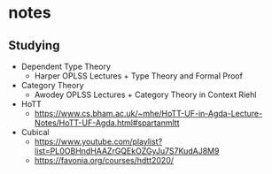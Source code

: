 # notes
## Studying
* Dependent Type Theory
  - Harper OPLSS Lectures + Type Theory and Formal Proof
* Category Theory
  - Awodey OPLSS Lectures + Category Theory in Context Riehl
* HoTT
  - https://www.cs.bham.ac.uk/~mhe/HoTT-UF-in-Agda-Lecture-Notes/HoTT-UF-Agda.html#spartanmltt
* Cubical
  - https://www.youtube.com/playlist?list=PL0OBHndHAAZrGQEkOZGyJu7S7KudAJ8M9
  - https://favonia.org/courses/hdtt2020/
